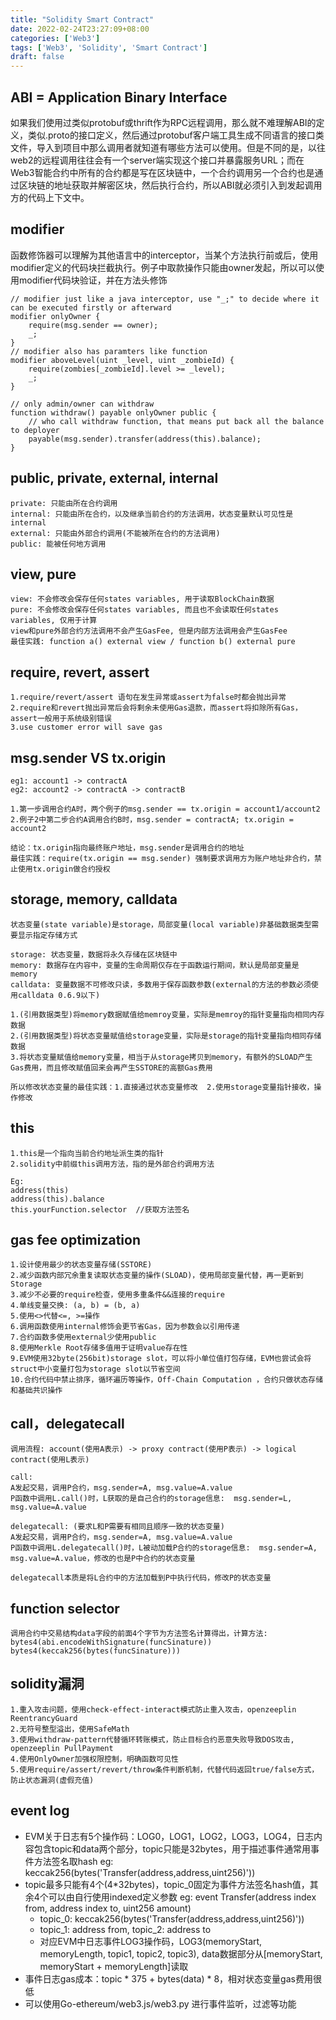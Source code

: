 ```yaml
---
title: "Solidity Smart Contract"
date: 2022-02-24T23:27:09+08:00
categories: ['Web3']
tags: ['Web3', 'Solidity', 'Smart Contract']
draft: false
---
```


## ABI = Application Binary Interface
如果我们使用过类似protobuf或thrift作为RPC远程调用，那么就不难理解ABI的定义，类似.proto的接口定义，然后通过protobuf客户端工具生成不同语言的接口类文件，导入到项目中那么调用者就知道有哪些方法可以使用。但是不同的是，以往web2的远程调用往往会有一个server端实现这个接口并暴露服务URL；而在Web3智能合约中所有的合约都是写在区块链中，一个合约调用另一个合约也是通过区块链的地址获取并解密区块，然后执行合约，所以ABI就必须引入到发起调用方的代码上下文中。

## modifier
函数修饰器可以理解为其他语言中的interceptor，当某个方法执行前或后，使用modifier定义的代码块拦截执行。例子中取款操作只能由owner发起，所以可以使用modifier代码块验证，并在方法头修饰
``` sol
// modifier just like a java interceptor, use "_;" to decide where it can be executed firstly or afterward
modifier onlyOwner {
    require(msg.sender == owner);
    _;
}
// modifier also has paramters like function
modifier aboveLevel(uint _level, uint _zombieId) {
    require(zombies[_zombieId].level >= _level);
    _;
}

// only admin/owner can withdraw
function withdraw() payable onlyOwner public {
    // who call withdraw function, that means put back all the balance to deployer
    payable(msg.sender).transfer(address(this).balance);
}
```

## public, private, external, internal
```
private: 只能由所在合约调用
internal: 只能由所在合约，以及继承当前合约的方法调用，状态变量默认可见性是internal
external: 只能由外部合约调用(不能被所在合约的方法调用)
public: 能被任何地方调用
```
## view, pure
```
view: 不会修改会保存任何states variables, 用于读取BlockChain数据
pure: 不会修改会保存任何states variables, 而且也不会读取任何states variables, 仅用于计算
view和pure外部合约方法调用不会产生GasFee, 但是内部方法调用会产生GasFee
最佳实践: function a() external view / function b() external pure
```

## require, revert, assert
```
1.require/revert/assert 语句在发生异常或assert为false时都会抛出异常
2.require和revert抛出异常后会将剩余未使用Gas退款，而assert将扣除所有Gas，assert一般用于系统级别错误
3.use customer error will save gas
```

## msg.sender VS tx.origin
```
eg1: account1 -> contractA
eg2: account2 -> contractA -> contractB

1.第一步调用合约A时，两个例子的msg.sender == tx.origin = account1/account2
2.例子2中第二步合约A调用合约B时，msg.sender = contractA; tx.origin = account2

结论：tx.origin指向最终账户地址，msg.sender是调用合约的地址
最佳实践：require(tx.origin == msg.sender) 强制要求调用方为账户地址非合约，禁止使用tx.origin做合约授权
```

## storage, memory, calldata
```
状态变量(state variable)是storage，局部变量(local variable)非基础数据类型需要显示指定存储方式

storage: 状态变量，数据将永久存储在区块链中
memory: 数据存在内容中，变量的生命周期仅存在于函数运行期间，默认是局部变量是memory
calldata: 变量数据不可修改只读，多数用于保存函数参数(external的方法的参数必须使用calldata 0.6.9以下)

1.(引用数据类型)将memory数据赋值给memroy变量，实际是memroy的指针变量指向相同内存数据
2.(引用数据类型)将状态变量赋值给storage变量，实际是storage的指针变量指向相同存储数据
3.将状态变量赋值给memory变量，相当于从storage拷贝到memory，有额外的SLOAD产生Gas费用，而且修改赋值回来会再产生SSTORE的高额Gas费用

所以修改状态变量的最佳实践：1.直接通过状态变量修改  2.使用storage变量指针接收，操作修改
```

## this
```
1.this是一个指向当前合约地址派生类的指针
2.solidity中前缀this调用方法，指的是外部合约调用方法

Eg:
address(this)
address(this).balance
this.yourFunction.selector  //获取方法签名
```

## gas fee optimization
```
1.设计使用最少的状态变量存储(SSTORE)
2.减少函数内部冗余重复读取状态变量的操作(SLOAD)，使用局部变量代替，再一更新到Storage
3.减少不必要的require检查，使用多重条件&&连接的require
4.单线变量交换: (a, b) = (b, a)
5.使用<>代替<=, >=操作
6.调用函数使用internal修饰会更节省Gas，因为参数会以引用传递
7.合约函数多使用external少使用public
8.使用Merkle Root存储多值用于证明value存在性
9.EVM使用32byte(256bit)storage slot，可以将小单位值打包存储，EVM也尝试会将struct中小变量打包为storage slot以节省空间
10.合约代码中禁止排序，循环遍历等操作，Off-Chain Computation ，合约只做状态存储和基础共识操作
```

## call，delegatecall
```
调用流程: account(使用A表示) -> proxy contract(使用P表示) -> logical contract(使用L表示)

call:
A发起交易，调用P合约，msg.sender=A, msg.value=A.value
P函数中调用L.call()时，L获取的是自己合约的storage信息:  msg.sender=L, msg.value=A.value

delegatecall: (要求L和P需要有相同且顺序一致的状态变量)
A发起交易，调用P合约，msg.sender=A, msg.value=A.value
P函数中调用L.delegatecall()时，L被动加载P合约的storage信息:  msg.sender=A, msg.value=A.value，修改的也是P中合约的状态变量

delegatecall本质是将L合约中的方法加载到P中执行代码，修改P的状态变量
```

## function selector
```
调用合约中交易结构data字段的前面4个字节为方法签名计算得出，计算方法:
bytes4(abi.encodeWithSignature(funcSinature))
bytes4(keccak256(bytes(funcSinature)))
```

## solidity漏洞
```
1.重入攻击问题，使用check-effect-interact模式防止重入攻击，openzeeplin ReentrancyGuard
2.无符号整型溢出，使用SafeMath
3.使用withdraw-pattern代替循环转账模式，防止目标合约恶意失败导致DOS攻击, openzeeplin PullPayment
4.使用OnlyOwner加强权限控制，明确函数可见性
5.使用require/assert/revert/throw条件判断机制，代替代码返回true/false方式，防止状态漏洞(虚假充值)
```

## event log 
- EVM关于日志有5个操作码：LOG0，LOG1，LOG2，LOG3，LOG4，日志内容包含topic和data两个部分，topic只能是32bytes，用于描述事件通常用事件方法签名取hash eg: keccak256(bytes('Transfer(address,address,uint256)'))
- topic最多只能有4个(4*32bytes)，topic_0固定为事件方法签名hash值，其余4个可以由自行使用indexed定义参数 eg: event Transfer(address index from, address index to, uint256 amount)  
    - topic_0: keccak256(bytes('Transfer(address,address,uint256)'))
    - topic_1: address from, topic_2: address to
    - 对应EVM中日志事件LOG3操作码，LOG3(memoryStart, memoryLength, topic1, topic2, topic3), data数据部分从[memoryStart, memoryStart + memoryLength]读取
- 事件日志gas成本：topic * 375 + bytes(data) * 8，相对状态变量gas费用很低
- 可以使用Go-ethereum/web3.js/web3.py 进行事件监听，过滤等功能
